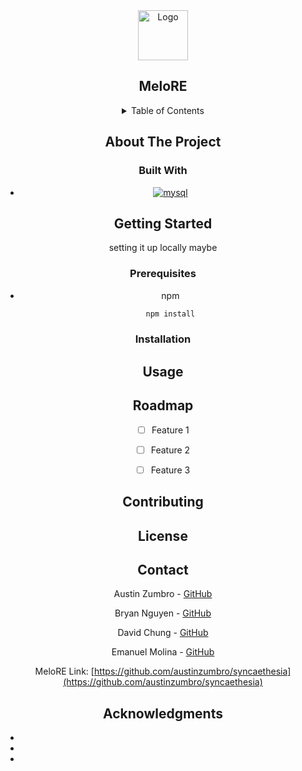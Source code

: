 <div align="center">
  <a href="https://github.com/github_username/repo_name">
    <img src="images/logo.png" alt="Logo" width="80" height="80">
  </a>

<h2 align="center">MeloRE</h2>

<details>
  <summary>Table of Contents</summary>
  <ol>
    <li>
      <a href="#about-the-project">About The Project</a>
      <ul>
        <li><a href="#built-with">Built With</a></li>
      </ul>
    </li>
    <li>
      <a href="#getting-started">Getting Started</a>
      <ul>
        <li><a href="#prerequisites">Prerequisites</a></li>
        <li><a href="#installation">Installation</a></li>
      </ul>
    </li>
    <li><a href="#usage">Usage</a></li>
    <li><a href="#roadmap">Roadmap</a></li>
    <li><a href="#contributing">Contributing</a></li>
    <li><a href="#license">License</a></li>
    <li><a href="#contact">Contact</a></li>
    <li><a href="#acknowledgments">Acknowledgments</a></li>
  </ol>
</details>


## About The Project



### Built With

* [![mysql][mysql]][mysql-url]




## Getting Started

setting it up locally maybe

### Prerequisites

* npm
  ```sh
  npm install
  ```

### Installation


## Usage




## Roadmap

- [ ] Feature 1
- [ ] Feature 2
- [ ] Feature 3


## Contributing



## License



## Contact

Austin Zumbro  - [GitHub]()

Bryan Nguyen   - [GitHub]()

David Chung    - [GitHub]()

Emanuel Molina - [GitHub](https://github.com/AcquahLopid)

MeloRE Link: [https://github.com/austinzumbro/syncaethesia](https://github.com/austinzumbro/syncaethesia)




## Acknowledgments

* []()
* []()
* []()



<!-- https://www.markdownguide.org/basic-syntax/#reference-style-links -->
[MySQL]: https://img.shields.io/badge/-MySQL-blue
[MySQL-url]: https://www.mysql.com/